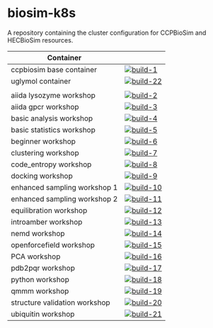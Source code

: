 # biosim-k8s
A repository containing the cluster configuration for CCPBioSim and HECBioSim resources.

| Container |                                            |
| ----------------------------- | ---------------------- |
| ccpbiosim base container      | [![build-1]][link-1]   |
| uglymol container             | [![build-22]][link-22] |
|                               |                        |
| aiida lysozyme workshop       | [![build-2]][link-2]   |
| aiida gpcr workshop           | [![build-3]][link-3]   |
| basic analysis workshop       | [![build-4]][link-4]   |
| basic statistics workshop     | [![build-5]][link-5]   |
| beginner workshop             | [![build-6]][link-6]   |
| clustering workshop           | [![build-7]][link-7]   |
| code_entropy workshop         | [![build-8]][link-8]   |
| docking workshop              | [![build-9]][link-9]   |
| enhanced sampling workshop 1  | [![build-10]][link-10] |
| enhanced sampling workshop 2  | [![build-11]][link-11] |
| equilibration workshop        | [![build-12]][link-12] |
| introamber workshop           | [![build-13]][link-13] |
| nemd workshop                 | [![build-14]][link-14] |
| openforcefield workshop       | [![build-15]][link-15] |
| PCA workshop                  | [![build-16]][link-16] |
| pdb2pqr workshop              | [![build-17]][link-17] |
| python workshop               | [![build-18]][link-18] |
| qmmm workshop                 | [![build-19]][link-19] |
| structure validation workshop | [![build-20]][link-20] |
| ubiquitin workshop            | [![build-21]][link-21] |

[build-1]: https://github.com/jimboid/biosim-jupyterhub-base/actions/workflows/build.yaml/badge.svg?branch=main
[link-1]: https://github.com/jimboid/biosim-jupyterhub-base

[build-2]: https://github.com/jimboid/biosim-aiida-lysozyme-workshop/actions/workflows/build.yaml/badge.svg?branch=main
[link-2]: https://github.com/jimboid/biosim-aiida-lysozyme-workshop

[build-3]: https://github.com/jimboid/biosim-aiida-gpcr-workshop/actions/workflows/build.yaml/badge.svg?branch=main
[link-3]: https://github.com/jimboid/biosim-aiida-gpcr-workshop

[build-4]: https://github.com/jimboid/biosim-basic-analysis-workshop/actions/workflows/build.yaml/badge.svg?branch=main
[link-4]: https://github.com/jimboid/biosim-basic-analysis-workshop

[build-5]: https://github.com/jimboid/biosim-basic-statistics-workshop/actions/workflows/build.yaml/badge.svg?branch=main
[link-5]: https://github.com/jimboid/biosim-basic-statistics-workshop

[build-6]: https://github.com/jimboid/biosim-beginners-workshop/actions/workflows/build.yaml/badge.svg?branch=main
[link-6]: https://github.com/jimboid/biosim-beginners-workshop

[build-7]: https://github.com/jimboid/biosim-clustering-workshop/actions/workflows/build.yaml/badge.svg?branch=main
[link-7]: https://github.com/jimboid/biosim-clustering-workshop

[build-8]: https://github.com/jimboid/biosim-codeentropy-workshop/actions/workflows/build.yaml/badge.svg?branch=main
[link-8]: https://github.com/jimboid/biosim-codeentropy-workshop

[build-9]: https://github.com/jimboid/biosim-docking-workshop/actions/workflows/build.yaml/badge.svg?branch=main
[link-9]: https://github.com/jimboid/biosim-docking-workshop

[build-10]: https://github.com/jimboid/biosim-enhanced-sampling-workshop/actions/workflows/build-container1.yaml/badge.svg?branch=main
[link-10]: https://github.com/jimboid/biosim-enhanced-sampling-workshop

[build-11]: https://github.com/jimboid/biosim-enhanced-sampling-workshop/actions/workflows/build-container2.yaml/badge.svg?branch=main
[link-11]: https://github.com/jimboid/biosim-enhanced-sampling-workshop

[build-12]: https://github.com/jimboid/biosim-equilibration-workshop/actions/workflows/build.yaml/badge.svg?branch=main
[link-12]: https://github.com/jimboid/biosim-equilibration-workshop

[build-13]: https://github.com/jimboid/biosim-introamber-workshop/actions/workflows/build.yaml/badge.svg?branch=main
[link-13]: https://github.com/jimboid/biosim-introamber-workshop

[build-14]: https://github.com/jimboid/biosim-nemd-workshop/actions/workflows/build.yaml/badge.svg?branch=main
[link-14]: https://github.com/jimboid/biosim-nemd-workshop

[build-15]: https://github.com/jimboid/biosim-openff-workshop/actions/workflows/build.yaml/badge.svg?branch=main
[link-15]: https://github.com/jimboid/biosim-openff-workshop

[build-16]: https://github.com/jimboid/biosim-pca-workshop/actions/workflows/build.yaml/badge.svg?branch=main
[link-16]: https://github.com/jimboid/biosim-pca-workshop

[build-17]: https://github.com/jimboid/biosim-pdb2pqr-workshop/actions/workflows/build.yaml/badge.svg?branch=main
[link-17]: https://github.com/jimboid/biosim-pdb2pqr-workshop

[build-18]: https://github.com/jimboid/biosim-python-workshop/actions/workflows/build.yaml/badge.svg?branch=main
[link-18]: https://github.com/jimboid/biosim-python-workshop

[build-19]: https://github.com/jimboid/biosim-qmmm-workshop/actions/workflows/build.yaml/badge.svg?branch=main
[link-19]: https://github.com/jimboid/biosim-qmmm-workshop

[build-20]: https://github.com/jimboid/biosim-structure-validation-workshop/actions/workflows/build.yaml/badge.svg?branch=main
[link-20]: https://github.com/jimboid/biosim-structure-validation-workshop

[build-21]: https://github.com/jimboid/biosim-ubiquitin-analysis-workshop/actions/workflows/build.yaml/badge.svg?branch=main
[link-21]: https://github.com/jimboid/biosim-ubiquitin-analysis-workshop

[build-22]: https://github.com/jimboid/biosim-uglymol/actions/workflows/build.yaml/badge.svg?branch=main
[link-22]: https://github.com/jimboid/biosim-uglymol
